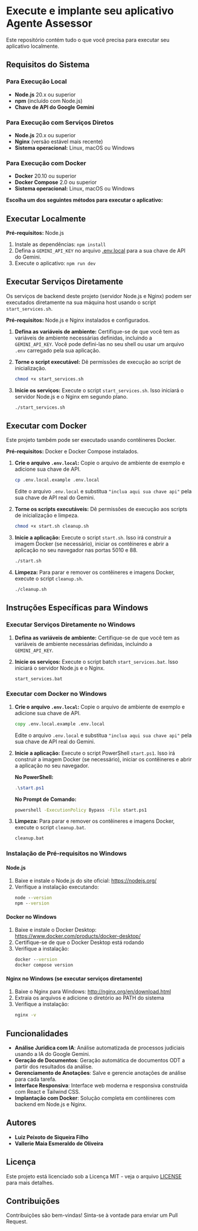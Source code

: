 
# Execute e implante seu aplicativo Agente Assessor

Este repositório contém tudo o que você precisa para executar seu aplicativo localmente.

## Requisitos do Sistema

### Para Execução Local
- **Node.js** 20.x ou superior
- **npm** (incluído com Node.js)
- **Chave de API do Google Gemini**

### Para Execução com Serviços Diretos
- **Node.js** 20.x ou superior
- **Nginx** (versão estável mais recente)
- **Sistema operacional:** Linux, macOS ou Windows

### Para Execução com Docker
- **Docker** 20.10 ou superior
- **Docker Compose** 2.0 ou superior
- **Sistema operacional:** Linux, macOS ou Windows

**Escolha um dos seguintes métodos para executar o aplicativo:**

## Executar Localmente

**Pré-requisitos:** Node.js

1.  Instale as dependências:
    `npm install`
2.  Defina a `GEMINI_API_KEY` no arquivo [.env.local](https://www.google.com/search?q=.env.local) para a sua chave de API do Gemini.
3.  Execute o aplicativo:
    `npm run dev`

## Executar Serviços Diretamente

Os serviços de backend deste projeto (servidor Node.js e Nginx) podem ser executados diretamente na sua máquina host usando o script `start_services.sh`.

**Pré-requisitos:** Node.js e Nginx instalados e configurados.

1.  **Defina as variáveis de ambiente:** Certifique-se de que você tem as variáveis de ambiente necessárias definidas, incluindo a `GEMINI_API_KEY`. Você pode defini-las no seu shell ou usar um arquivo `.env` carregado pela sua aplicação.

2.  **Torne o script executável:** Dê permissões de execução ao script de inicialização.

    ```bash
    chmod +x start_services.sh
    ```

3.  **Inicie os serviços:** Execute o script `start_services.sh`. Isso iniciará o servidor Node.js e o Nginx em segundo plano.

    ```bash
    ./start_services.sh
    ```

## Executar com Docker

Este projeto também pode ser executado usando contêineres Docker.

**Pré-requisitos:** Docker e Docker Compose instalados.

1.  **Crie o arquivo `.env.local`:** Copie o arquivo de ambiente de exemplo e adicione sua chave de API.

    ```bash
    cp .env.local.example .env.local
    ```

    Edite o arquivo `.env.local` e substitua `"inclua aqui sua chave api"` pela sua chave de API real do Gemini.

2.  **Torne os scripts executáveis:** Dê permissões de execução aos scripts de inicialização e limpeza.

    ```bash
    chmod +x start.sh cleanup.sh
    ```

3.  **Inicie a aplicação:** Execute o script `start.sh`. Isso irá construir a imagem Docker (se necessário), iniciar os contêineres e abrir a aplicação no seu navegador nas portas 5010 e 88.

    ```bash
    ./start.sh
    ```

4.  **Limpeza:** Para parar e remover os contêineres e imagens Docker, execute o script `cleanup.sh`.

    ```bash
    ./cleanup.sh
    ```

## Instruções Específicas para Windows

### Executar Serviços Diretamente no Windows

1.  **Defina as variáveis de ambiente:** Certifique-se de que você tem as variáveis de ambiente necessárias definidas, incluindo a `GEMINI_API_KEY`.

2.  **Inicie os serviços:** Execute o script batch `start_services.bat`. Isso iniciará o servidor Node.js e o Nginx.

    ```cmd
    start_services.bat
    ```

### Executar com Docker no Windows

1.  **Crie o arquivo `.env.local`:** Copie o arquivo de ambiente de exemplo e adicione sua chave de API.

    ```cmd
    copy .env.local.example .env.local
    ```

    Edite o arquivo `.env.local` e substitua `"inclua aqui sua chave api"` pela sua chave de API real do Gemini.

2.  **Inicie a aplicação:** Execute o script PowerShell `start.ps1`. Isso irá construir a imagem Docker (se necessário), iniciar os contêineres e abrir a aplicação no seu navegador.

    **No PowerShell:**
    ```powershell
    .\start.ps1
    ```

    **No Prompt de Comando:**
    ```cmd
    powershell -ExecutionPolicy Bypass -File start.ps1
    ```

3.  **Limpeza:** Para parar e remover os contêineres e imagens Docker, execute o script `cleanup.bat`.

    ```cmd
    cleanup.bat
    ```

### Instalação de Pré-requisitos no Windows

#### Node.js
1. Baixe e instale o Node.js do site oficial: https://nodejs.org/
2. Verifique a instalação executando:
   ```cmd
   node --version
   npm --version
   ```

#### Docker no Windows
1. Baixe e instale o Docker Desktop: https://www.docker.com/products/docker-desktop/
2. Certifique-se de que o Docker Desktop está rodando
3. Verifique a instalação:
   ```cmd
   docker --version
   docker compose version
   ```

#### Nginx no Windows (se executar serviços diretamente)
1. Baixe o Nginx para Windows: http://nginx.org/en/download.html
2. Extraia os arquivos e adicione o diretório ao PATH do sistema
3. Verifique a instalação:
   ```cmd
   nginx -v
   ```

## Funcionalidades

  - **Análise Jurídica com IA**: Análise automatizada de processos judiciais usando a IA do Google Gemini.
  - **Geração de Documentos**: Geração automática de documentos ODT a partir dos resultados da análise.
  - **Gerenciamento de Anotações**: Salve e gerencie anotações de análise para cada tarefa.
  - **Interface Responsiva**: Interface web moderna e responsiva construída com React e Tailwind CSS.
  - **Implantação com Docker**: Solução completa em contêineres com backend em Node.js e Nginx.

## Autores

  - **Luiz Peixoto de Siqueira Filho**
  - **Vallerie Maia Esmeraldo de Oliveira**

## Licença

Este projeto está licenciado sob a Licença MIT - veja o arquivo [LICENSE](https://www.google.com/search?q=LICENSE) para mais detalhes.

## Contribuições

Contribuições são bem-vindas\! Sinta-se à vontade para enviar um Pull Request.